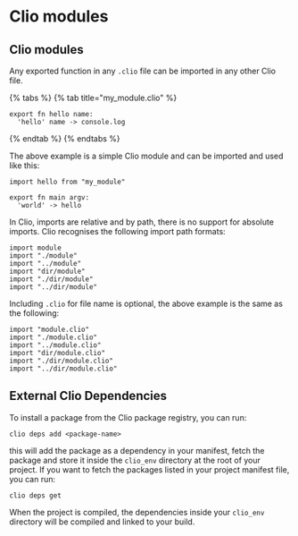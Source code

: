 # Clio modules

## Clio modules

Any exported function in any `.clio` file can be imported in any other Clio file.

{% tabs %}
{% tab title="my\_module.clio" %}

```text
export fn hello name:
  'hello' name -> console.log
```

{% endtab %}
{% endtabs %}

The above example is a simple Clio module and can be imported and used like this:

```text
import hello from "my_module"

export fn main argv:
  'world' -> hello
```

In Clio, imports are relative and by path, there is no support for absolute imports. Clio recognises the following import path formats:

```text
import module
import "./module"
import "../module"
import "dir/module"
import "./dir/module"
import "../dir/module"
```

Including `.clio` for file name is optional, the above example is the same as the following:

```text
import "module.clio"
import "./module.clio"
import "../module.clio"
import "dir/module.clio"
import "./dir/module.clio"
import "../dir/module.clio"
```

## External Clio Dependencies

To install a package from the Clio package registry, you can run:

```text
clio deps add <package-name>
```

this will add the package as a dependency in your manifest, fetch the package and store it inside the `clio_env` directory at the root of your project. If you want to fetch the packages listed in your project manifest file, you can run:

```text
clio deps get
```

When the project is compiled, the dependencies inside your `clio_env` directory will be compiled and linked to your build.
